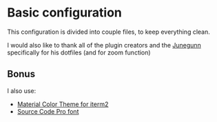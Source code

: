 # Basic configuration

This configuration is divided into couple files, to keep everything clean.

I would also like to thank all of the plugin creators and the [Junegunn](https://github.com/junegunn) specifically for his dotfiles (and for zoom function)

## Bonus

I also use:

  - [Material Color Theme for iterm2](https://github.com/MartinSeeler/iterm2-material-design)
  - [Source Code Pro font](https://github.com/powerline/fonts/tree/master/SourceCodePro)
